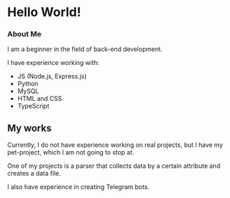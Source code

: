 <body>
  <head>
    <div>
      <h1>Hello World!</h1>
    </div>
  </head>
  <main>
    <div>
      <h3>About Me</h3>
      <p>I am a beginner in the field of back-end development.</p>
      <p>I have experience working with:</p>
      <list>
        <ul>
          <li>JS (Node.js, Express.js)</li>
          <li>Python</li>
          <li>MySQL</li>
          <li>HTML and CSS</li>
          <li>TypeScript</li>
        </ul>
      </list>
    </div>
    <div>
      <h2>My works</h2>
      <p>
Currently, I do not have experience working on real projects, but I have my pet-project, which I am not going to stop at.
        
One of my projects is a parser that collects data by a certain attribute and creates a data file.
      
I also have experience in creating Telegram bots.</p>
    </div>
  </main>
</body>

